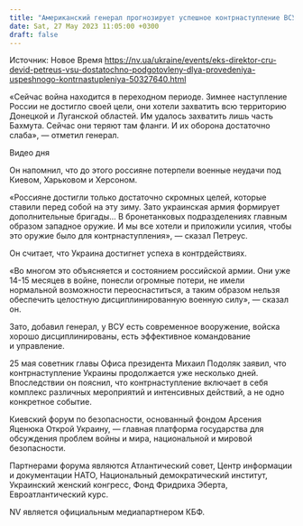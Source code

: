 ```yaml
---
title: "Американский генерал прогнозирует успешное контрнаступление ВСУ"
date: Sat, 27 May 2023 11:05:00 +0300
draft: false
---
```

Источник: Новое Время https://nv.ua/ukraine/events/eks-direktor-cru-devid-petreus-vsu-dostatochno-podgotovleny-dlya-provedeniya-uspeshnogo-kontrnastupleniya-50327640.html


«Сейчас война находится в переходном периоде. Зимнее наступление России не достигло своей цели, они хотели захватить всю территорию Донецкой и Луганской областей. Им удалось захватить лишь часть Бахмута. Сейчас они теряют там фланги. И их оборона достаточно слаба», — отметил генерал.

  Видео дня    

Он напомнил, что до этого россияне потерпели военные неудачи под Киевом, Харьковом и Херсоном.

«Россияне достигли только достаточно скромных целей, которые ставили перед собой на эту зиму. Зато украинская армия формирует дополнительные бригады… В бронетанковых подразделениях главным образом западное оружие. И мы все хотели и приложили усилия, чтобы это оружие было для контрнаступления», — сказал Петреус.

Он считает, что Украина достигнет успеха в контрдействиях.

«Во многом это объясняется и состоянием российской армии. Они уже 14-15 месяцев в войне, понесли огромные потери, не имели нормальной возможности переоснаститься, а таким образом нельзя обеспечить целостную дисциплинированную военную силу», — сказал он.

Зато, добавил генерал, у ВСУ есть современное вооружение, войска хорошо дисциплинированы, есть эффективное командование и управление.

25 мая советник главы Офиса президента Михаил Подоляк заявил, что контрнаступление Украины продолжается уже несколько дней. Впоследствии он пояснил, что контрнаступление включает в себя комплекс различных мероприятий и интенсивных действий, а не одно конкретное событие.

Киевский форум по безопасности, основанный фондом Арсения Яценюка Открой Украину, — главная платформа государства для обсуждения проблем войны и мира, национальной и мировой безопасности.

Партнерами форума являются Атлантический совет, Центр информации и документации НАТО, Национальный демократический институт, Украинский женский конгресс, Фонд Фридриха Эберта, Евроатлантический курс.

NV является официальным медиапартнером КБФ.
